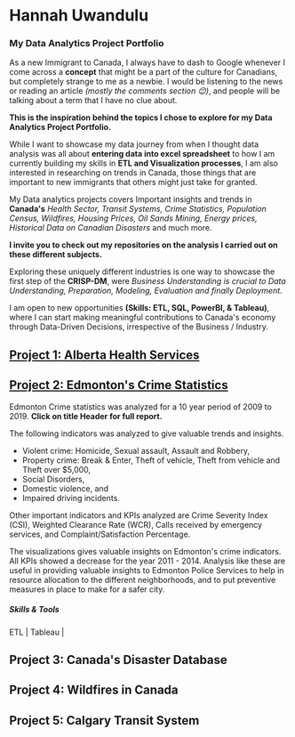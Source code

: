 # Hannah Uwandulu 

### My Data Analytics Project Portfolio

As a new Immigrant to Canada, I always have to dash to Google whenever I come across a **concept** that might be a part of the culture for Canadians, but completely strange to me as a newbie. I would be listening to the news or reading an article *(mostly the comments section 😊)*, and people will be talking about a term that I have no clue about. 

**This is the inspiration behind the topics I chose to explore for my Data Analytics Project Portfolio.** 

While I want to showcase my data journey from when I thought data analysis was all about **entering data into excel spreadsheet** to how I am currently building my skills in **ETL and Visualization processes**, I am also interested in researching on trends in Canada, those things that are important to new immigrants that others might just take for granted. 

My Data analytics projects covers Important insights and trends in **Canada's** *Health Sector, Transit Systems, Crime Statistics, Population Census, Wildfires, Housing Prices, Oil Sands Mining, Energy prices, Historical Data on Canadian Disasters* and much more. 

**I invite you to check out my repositories on the analysis I carried out on these different subjects.**

Exploring these uniquely different industries is one way to showcase the first step of the **CRISP-DM**, were *Business Understanding is crucial to Data Understanding, Preparation, Modeling, Evaluation and finally Deployment*. 

I am open to new opportunities **(Skills: ETL, SQL, PowerBI, & Tableau)**, where I can start making meaningful contributions to Canada's economy through Data-Driven Decisions, irrespective of the Business / Industry.


## [Project 1: Alberta Health Services](https://github.com/the-H-effect/Analysis-Alberta-Health-Services)

## [Project 2: Edmonton's Crime Statistics](https://github.com/the-H-effect/Analysis-Edmonton-Crime-Statistics)


Edmonton Crime statistics was analyzed for a 10 year period of 2009 to 2019. **Click on title Header for full report.**

The following indicators was analyzed to give valuable trends and insights.
* Violent crime: Homicide, Sexual assault, Assault and Robbery,
* Property crime: Break & Enter, Theft of vehicle, Theft from vehicle and Theft over $5,000,
* Social Disorders,
* Domestic violence, and 
* Impaired driving incidents.

Other important indicators and KPIs analyzed are Crime Severity Index (CSI), Weighted Clearance Rate (WCR), Calls received by emergency services, and Complaint/Satisfaction Percentage. 

The visualizations gives valuable insights on Edmonton's crime indicators. All KPIs showed a decrease for the year 2011 - 2014. Analysis like these are useful in providing valuable insights to Edmonton Police Services to help in resource allocation to the different neighborhoods, and to put preventive measures in place to make for a safer city.

##### Skills & Tools
ETL | Tableau | 

## Project 3: Canada's Disaster Database

## Project 4: Wildfires in Canada

## Project 5: Calgary Transit System
